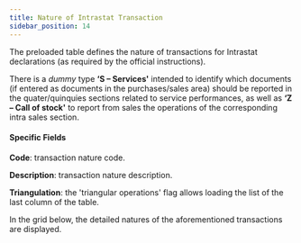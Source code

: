```yaml
---
title: Nature of Intrastat Transaction 
sidebar_position: 14
---
```


The preloaded table defines the nature of transactions for Intrastat declarations (as required by the official instructions).

There is a *dummy* type **‘S – Services'** intended to identify which documents (if entered as documents in the purchases/sales area) should be reported in the quater/quinquies sections related to service performances, as well as **‘Z – Call of stock'** to report from sales the operations of the corresponding intra sales section.

#### Specific Fields

**Code**: transaction nature code.

**Description**: transaction nature description.

**Triangulation**: the 'triangular operations' flag allows loading the list of the last column of the table.

In the grid below, the detailed natures of the aforementioned transactions are displayed.